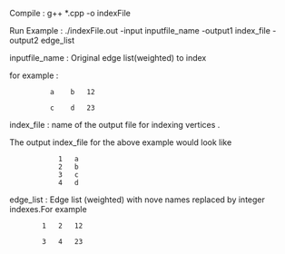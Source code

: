Compile : g++ *.cpp -o indexFile

Run Example : ./indexFile.out -input inputfile_name -output1 index_file -output2 edge_list

inputfile_name  : Original edge list(weighted) to index 

for example :  
 
              a    b   12 

              c    d   23
index_file : name of the output file for indexing vertices . 

The output index_file for the above example would look like
 
                1   a
                2   b
                3   c
                4   d
                
edge_list : Edge list (weighted) with nove names replaced by integer indexes.For example
            
            1   2   12

            3   4   23
